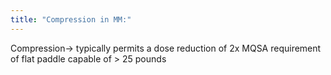```yaml
---
title: "Compression in MM:"
---
```

Compression&#8594; typically permits a dose reduction of 2x
MQSA requirement of flat paddle capable of &gt; 25 pounds

